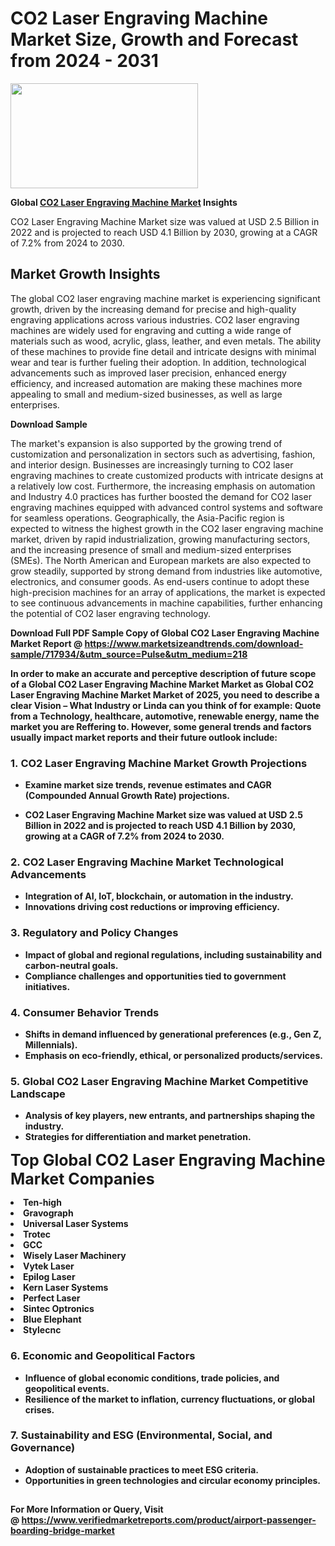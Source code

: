 <H1>CO2 Laser Engraving Machine Market Size, Growth and Forecast from 2024 - 2031</H1><img class="aligncenter size-medium wp-image-584254" src="https://thirdeyenews.in/wp-content/uploads/2024/09/Global-Market-Research-300x168.jpeg" alt="" width="300" height="168" /><p><strong>Global&nbsp;<a href="https://www.marketsizeandtrends.com/download-sample/717934/&amp;utm_source=Pulse&amp;utm_medium=218">CO2 Laser Engraving Machine Market</a> Insights</strong></p><p>CO2 Laser Engraving Machine Market size was valued at USD 2.5 Billion in 2022 and is projected to reach USD 4.1 Billion by 2030, growing at a CAGR of 7.2% from 2024 to 2030.</p><p><h2>Market Growth Insights</h2> <p>The global CO2 laser engraving machine market is experiencing significant growth, driven by the increasing demand for precise and high-quality engraving applications across various industries. CO2 laser engraving machines are widely used for engraving and cutting a wide range of materials such as wood, acrylic, glass, leather, and even metals. The ability of these machines to provide fine detail and intricate designs with minimal wear and tear is further fueling their adoption. In addition, technological advancements such as improved laser precision, enhanced energy efficiency, and increased automation are making these machines more appealing to small and medium-sized businesses, as well as large enterprises.</p> <p><strong>Download Sample</strong></p> <p>The market's expansion is also supported by the growing trend of customization and personalization in sectors such as advertising, fashion, and interior design. Businesses are increasingly turning to CO2 laser engraving machines to create customized products with intricate designs at a relatively low cost. Furthermore, the increasing emphasis on automation and Industry 4.0 practices has further boosted the demand for CO2 laser engraving machines equipped with advanced control systems and software for seamless operations. Geographically, the Asia-Pacific region is expected to witness the highest growth in the CO2 laser engraving machine market, driven by rapid industrialization, growing manufacturing sectors, and the increasing presence of small and medium-sized enterprises (SMEs). The North American and European markets are also expected to grow steadily, supported by strong demand from industries like automotive, electronics, and consumer goods. As end-users continue to adopt these high-precision machines for an array of applications, the market is expected to see continuous advancements in machine capabilities, further enhancing the potential of CO2 laser engraving technology.</p> <p><strong></p><p><span class=""><strong>Download Full PDF Sample Copy of Global CO2 Laser Engraving Machine Market Report</strong> @ <a href="https://www.marketsizeandtrends.com/download-sample/717934/&amp;utm_source=Pulse&amp;utm_medium=218" target="_blank">https://www.marketsizeandtrends.com/download-sample/717934/&amp;utm_source=Pulse&amp;utm_medium=218</a></span></p><p>In order to make an accurate and perceptive description of future scope of a Global&nbsp;CO2 Laser Engraving Machine Market Market as Global&nbsp;CO2 Laser Engraving Machine Market Market of 2025, you need to describe a clear Vision &ndash; What Industry or Linda can you think of for example: Quote from a Technology, healthcare, automotive, renewable energy, name the market you are Reffering to. However, some general trends and factors usually impact market reports and their future outlook include:</p><h3>1.&nbsp;<strong>CO2 Laser Engraving Machine Market Growth Projections</strong></h3><ul><li>Examine market size trends, revenue estimates and CAGR (Compounded Annual Growth Rate) projections.</li><li><p>CO2 Laser Engraving Machine Market size was valued at USD 2.5 Billion in 2022 and is projected to reach USD 4.1 Billion by 2030, growing at a CAGR of 7.2% from 2024 to 2030.</p></li></ul><h3>2.&nbsp;<strong>CO2 Laser Engraving Machine Market Technological Advancements</strong></h3><ul><li>Integration of AI, IoT, blockchain, or automation in the industry.</li><li>Innovations driving cost reductions or improving efficiency.</li></ul><h3>3.&nbsp;<strong>Regulatory and Policy Changes</strong></h3><ul><li>Impact of global and regional regulations, including sustainability and carbon-neutral goals.</li><li>Compliance challenges and opportunities tied to government initiatives.</li></ul><h3>4.&nbsp;<strong>Consumer Behavior Trends</strong></h3><ul><li>Shifts in demand influenced by generational preferences (e.g., Gen Z, Millennials).</li><li>Emphasis on eco-friendly, ethical, or personalized products/services.</li></ul><h3>5.&nbsp;<strong>Global CO2 Laser Engraving Machine Market Competitive Landscape</strong></h3><ul><li>Analysis of key players, new entrants, and partnerships shaping the industry.</li><li>Strategies for differentiation and market penetration.</li></ul><p data-pm-slice="1 1 []"><span style="color: inherit; font-family: inherit; font-size: 25px;">Top Global CO2 Laser Engraving Machine Market Companies</span></p><div class="" data-test-id=""><p><li>Ten-high</li><li> Gravograph</li><li> Universal Laser Systems</li><li> Trotec</li><li> GCC</li><li> Wisely Laser Machinery</li><li> Vytek Laser</li><li> Epilog Laser</li><li> Kern Laser Systems</li><li> Perfect Laser</li><li> Sintec Optronics</li><li> Blue Elephant</li><li> Stylecnc</li></p></div><h3>6.&nbsp;<strong>Economic and Geopolitical Factors</strong></h3><ul><li>Influence of global economic conditions, trade policies, and geopolitical events.</li><li>Resilience of the market to inflation, currency fluctuations, or global crises.</li></ul><h3>7.&nbsp;<strong>Sustainability and ESG (Environmental, Social, and Governance)</strong></h3><ul><li>Adoption of sustainable practices to meet ESG criteria.</li><li>Opportunities in green technologies and circular economy principles.</li></ul><h2><strong style="font-size: 14px;">For More Information or Query, Visit @&nbsp;</strong><a style="background-color: #ffffff; font-size: 14px;" href="https://www.marketsizeandtrends.com/report/co2-laser-engraving-machine-market/" target="_blank">https://www.verifiedmarketreports.com/product/airport-passenger-boarding-bridge-market</a></h2>
